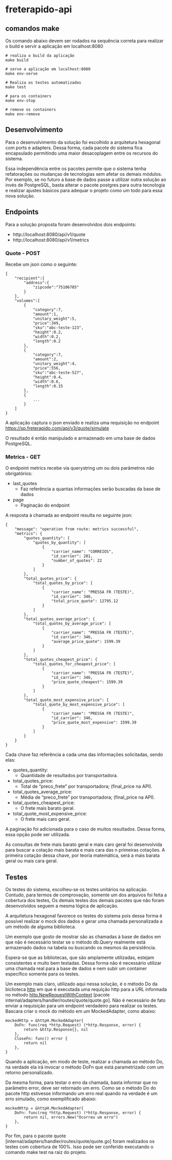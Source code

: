 

# freterapido-api
## comandos make
Os comando abaixo devem ser rodados na sequência correta para realizar o build e servir a aplicação em localhost:8080

    # realiza o build da aplicação
    make build
    
    # serve a aplicação em localhost:8080
    make env-serve
    
    # Realiza os testes automatizados
    make test
    
    # para os containers
    make env-stop
    
    # remove os containers
    make env-remove
    
## Desenvolvimento
Para o desenvolvimento da solução foi escolhido a arquitetura hexagonal com  ports e adapters. Dessa forma, cada pacote do sistema fica encapsulado permitindo uma maior desacoplagem entre os recursos do sistema.

Essa independência entre os pacotes permite que o sistema tenha refatorações ou mudanças de tecnologias sem afetar os demais módulos.
Por exemplo, se no futuro a base de dados passe a utilizar outra solução ao invés de PostgreSQL, basta alterar o pacote postgres para outra tecnologia e realizar ajustes básicos para adequar o projeto como um todo para essa nova solução.
## Endpoints
Para a solução proposta foram desenvolvidos dois endpoints:

 - http://localhost:8080/api/v1/quote
 - http://localhost:8080/api/v1/metrics

### Quote - POST
Recebe um json como o seguinte:

    {
        "recipient":{
            "address":{
                "zipcode":"75106785"
            }
        },
        "volumes":[
            {
                "category":7,
                "amount":1,
                "unitary_weight":5,
                "price":349,
                "sku":"abc-teste-123",
                "height":0.2,
                "width":0.2,
                "length":0.2
            },
            {
                "category":7,
                "amount":2,
                "unitary_weight":4,
                "price":556,
                "sku":"abc-teste-527",
                "height":0.4,
                "width":0.6,
                "length":0.15
            },
            {
                ...
            }
        ]
    }

A aplicação captura o json enviado e realiza uma requisição no endpoint https://sp.freterapido.com/api/v3/quote/simulate

O resultado é então manipulado e armazenado em uma base de dados PostgreSQL.
### Metrics - GET
O endpoint metrics recebe via querystring um ou dois parâmetros não obrigatórios:

 - last_quotes
	 - Faz referência a quantas informações serão buscadas da base de dados
 - page
	 - Paginação do endpoint
	 
A resposta à chamada ao endpoint resulta no seguinte json:

    {
        "message": "operation from route: metrics successful",
        "metrics": {
            "quotes_quantity": {
                "quotes_by_quantity": [
                    {
                        "carrier_name": "CORREIOS",
                        "id_carrier": 281,
                        "number_of_quotes": 22
                    }
                ]
            },
            "total_quotes_price": {
                "total_quotes_by_price": [
                    {
                        "carrier_name": "PRESSA FR (TESTE)",
                        "id_carrier": 346,
                        "total_price_quote": 12795.12
                    }
                ]
            },
            "total_quotes_average_price": {
                "total_quotes_by_average_price": [
                    {
                        "carrier_name": "PRESSA FR (TESTE)",
                        "id_carrier": 346,
                        "average_price_quote": 1599.39
                    }
                ]
            },
            "total_quotes_cheapest_price": {
                "total_quotes_for_cheapest_price": [
                    {
                        "carrier_name": "PRESSA FR (TESTE)",
                        "id_carrier": 346,
                        "price_quote_cheapest": 1599.39
                    }
                ]
            },
            "total_quote_most_expensive_price": {
                "total_quote_by_most_expensive_price": [
                    {
                        "carrier_name": "PRESSA FR (TESTE)",
                        "id_carrier": 346,
                        "price_quote_most_expensive": 1599.39
                    }
                ]
            }
        }
    }
Cada chave faz referência a cada uma das informações solicitadas, sendo elas:
- quotes_quantity:
	- Quantidade de resultados por transportadora.
- total_quotes_price:
	- Total de “preco_frete” por transportadora; (final_price na API).
- total_quotes_average_price:
	- Média de “preco_frete” por transportadora; (final_price na API).
- total_quotes_cheapest_price:
	- O frete mais barato geral.
- total_quote_most_expensive_price:
	- O frete mais caro geral.

A paginação foi adicionada para o caso de muitos resultados. Dessa forma, essa opção pode ser utilizada.

As consultas de frete mais barato geral e mais caro geral foi desenvolvida para buscar a cotação mais barata e mais cara das n primeiras cotações. A primeira cotação dessa chave, por teoria matemática, será a mais barata geral ou mais cara geral.

## Testes
Os testes do sistema, escolheu-se os testes unitários na aplicação. Contudo, para termos de comprovação, somente um dos arquivos foi feita a cobertura dos testes, Os demais testes dos demais pacotes que não foram desenvolvidos seguem a mesma lógica de aplicação.

A arquitetura hexagonal favorece os testes do sistema pois dessa forma é possível realizar o mock dos dados e gerar uma chamada personalizada a um método de alguma biblioteca.

Um exemplo que gosto de mostrar são as chamadas à base de dados em que não é necessário testar se o método db.Query realmente está armazenado dados na tabela ou buscando os mesmos da persistência.

Espera-se que as bibliotecas, que são amplamente utilizadas, estejam consistentes e muito bem testadas. Dessa forma não é necessário utilizar uma chamada real para a base de dados e nem subir um container específico somente para os testes.

Um exemplo mais claro, utilizado aqui nessa solução, é o método Do da biclioteca [http](https://pkg.go.dev/net/http) em que é executada uma requição http para a URL informada no método [http.NewRequestWithContext](https://pkg.go.dev/net/http#NewRequestWithContext) [pacote internal/adapters/handler/routes/quote/quote.go]. Não é necessário de fato enviar a requisição para um endpoint verdadeiro para realizar os testes. Bascara criar o mock do método em um MockedAdapter, como abaixo:

	mockedHttp = &httpH.MockedAdapter{
		DoFn: func(req *http.Request) (*http.Response, error) {
			return &http.Response{}, nil
		},
		CloseFn: func() error {
			return nil
		},
	}
Quando a aplicação, em modo de teste, realizar a chamada ao método Do, na verdade ela irá invocar o método DoFn que está parametrizado com um retorno personalizado.

Da mesma forma, para testar o erro da chamada, basta informar que no parâmetro error, deve ser retornado um erro. Como se o método Do do pacote http estivesse informando um erro real quando na verdade é um erro simulado, como exemplificado abaixo:

	mockedHttp = &httpH.MockedAdapter{
		DoFn: func(req *http.Request) (*http.Response, error) {
			return nil, errors.New("Ocorreu um erro")
		},
	}
Por fim, para o pacote quote [internal/adapters/handler/routes/quote/quote.go] foram realizados os testes com cobertura de 100%. Isso pode ser conferido executando o comando make test na raiz do projeto.
